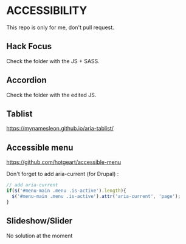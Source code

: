 # ACCESSIBILITY

This repo is only for me, don't pull request.

## Hack Focus

Check the folder with the JS + SASS.

## Accordion

Check the folder with the edited JS.

## Tablist

https://mynamesleon.github.io/aria-tablist/

## Accessible menu

https://github.com/hotgeart/accessible-menu

Don't forget to add aria-current (for Drupal) :

```js
// add aria-current
if($('#menu-main .menu .is-active').length){
  $('#menu-main .menu .is-active').attr('aria-current', 'page');
}
```

## Slideshow/Slider

No solution at the moment
